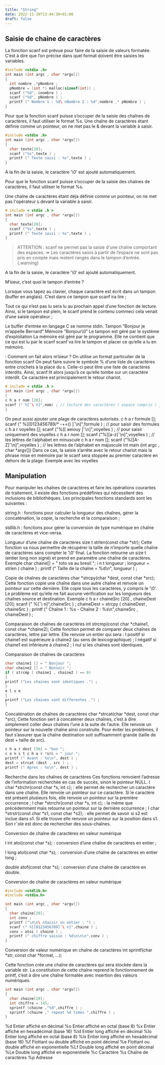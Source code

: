 ```yaml
---
title: "String"
date: 2022-11-30T13:44:30+01:00
draft: false
---
```


## Saisie de chaine de caractères

La fonction scanf est prévue pour faire de la saisie de valeurs formatée. C’est à dire que l’on précise dans quel format doivent être saisies les variables.

```C
#include <stdio .h>
int main (int argc , char *argv[])
{
  int nombre ,*pNombre ;
  pNombre = (int *) malloc(sizeof(int)) ;
  scanf ("%d", &nombre ) ;
  scanf ("%d", pNombre ) ;
  printf (" Nombre 1 : %d\ nNombre 2 : %d",nombre ,* pNombre ) ;
}
```

Pour que la fonction scanf puisse s’occuper de la saisie des chaînes de caractères, il faut utiliser le format %s.
Une chaîne de caractères étant définie comme un pointeur, on ne met pas le & devant la variable à saisir.

```C
#include <stdio .h>
int main (int argc , char *argv[])
{
  char texte[20];
  scanf ("%s",texte ) ;
  printf (" Texte saisi : %s",texte ) ;
}
```

A la fin de la saisie, le caractère ’\0’ est ajouté automatiquement.


Pour que le fonction scanf puisse s’occuper de la saisie des chaînes de caractères, il faut utiliser le format %s.

Une chaîne de caractères étant déja définie comme un pointeur, on ne met pas l'opérateur `&` devant la variable à saisir.

```C
# include < stdio .h >
int main (int argc , char *argv[])
{
  char texte[20];
  scanf ("%s",texte ) ;
  printf (" Texte saisi : %s",texte ) ;
}
```

> ATTENTION : scanf ne permet pas la saisie d'une chaîne comportant des espaces.
⇒ Les caractères saisis à partir de l’espace ne sont pas pris en compte mais restent rangés dans le tampon
d’entrée.
{.warning}

A la fin de la saisie, le caractère ’\0’ est ajouté automatiquement.

M’sieur, c’est quoi le tampon d’entrée ?

Lorsque vous tapez au clavier, chaque caractère est écrit dans un tampon (buffer en anglais). C’est dans ce tampon que scanf ira lire ;

Tout ce qui n’est pas lu
sera lu au prochain appel d’une fonction de lecture. Ainsi, si le tampon est plein, le scanf
prend le contenu commeci cela venait d’une saisie
opérateur ;

Le buffer d’entrée en langage C se nomme stdin.
Tampon
”Bonjour je m’appelle Bernard”
Mémoire
”Bonjour\0”
Le tampon est géré par le système d’exploitation
La mémoire est géré par le programme. Elle ne
contient que ce qui est lu
par le scanf scanf va lire le tampon et placer ce qu’elle a lu en mémoire.

 : Comment on fait alors m’sieur ?
On utilise un format particulier de la fonction scanf
On peut faire suivre le symbole % d’une liste de caractères entre crochets à la
place du s. Celle-ci peut être une liste de caractères interdits.
Ainsi, scanf lit alors jusqu’à ce qu’elle tombe sur un caractère interdit. Ce
caractère est principalement le retour chariot.

```C
# include < stdio .h >
int main (int argc , char *argv[])
{
c h a r nom [20];
scanf (" %[ˆ\ n]",nom) ; // lecture des caractères ( espace compris ) jusqu ’au retour chariot
}
```


On peut aussi ajouter une plage de caractères autorisés.
c h a r formule [];
scanf (" %[[0123456789/* -+=() ]ˆ\n]",formule ) ; // pour saisir des formules
c h a r voyelles [];
scanf ("%[[ aeiouy ]ˆ\n]",voyelles ) ; // pour saisir uniquement des voyelles
c h a r nom [];
scanf ("%[[a-z]ˆ\n]",voyelles ) ; // les lettres de l’alphabet en minuscule
c h a r nom [];
scanf ("%[[A-Z]ˆ\n]",voyelles ) ; // les lettres de l’alphabet en majuscule
int main (int argc , char *argv[])
Dans ce cas, la saisie s’arrête avec le retour chariot mais la phrase mise en
mémoire par le scanf sera stoppée au premier caractère en dehors de la plage.
Exemple avec les voyelles


## Manipulation

Pour manipuler les chaînes de caractères et faire les opérations courantes de traitement, il existe des fonctions prédéfinies qui nécessitent des inclusions de bibliothèques.
Les principales fonctions standards sont les suivantes :

string.h : fonctions pour calculer la longueur des chaînes, gérer la concaténation, la copie, la recherche et la comparaison ;

stdlib.h : fonctions pour gérer la conversion de type numérique en chaîne de caractères et vice-versa.

Longueur d’une chaîne de caractères
size t strlen(const char *str);
Cette fonction va nous permettre de récupérer la taille de n’importe quelle chaîne de caractères sans compter le ’\0’ final.
La fonction retourne un size t (entier long non signé) et prend en paramètre une chaîne de caractères.
Exemple
  char chaine[] = " toto va au bresil ";
i n t longueur ;
longueur = strlen ( chaine ) ;
printf (" Taille de la chaîne = %d\n", longueur ) ;

Copie de chaînes de caractères
char *strcpy(char *dest, const char *src);
Cette fonction copie une chaîne dans une autre chaîne et renvoie un pointeur
sur cette dernière. Elle copie tous les caractères, y compris le ’\0’.
Le problème est qu’elle ne fait aucune vérification sur les longueurs des chaînes
source et destination.
Exemple
c h a r chaineSrc [20] , chaineDest [20];
scanf (" %[ˆ\ n]",chaineSrc ) ;
chaineDest = strcpy ( chaineDest , chaineSrc ) ;
printf (" Chaîne 1 : %s - Chaîne 2 : %s\n",chaineSrc , chaineDest ) ;

Comparaison de chaînes de caractères
int strcmp(const char *chaine1, const char *chaine2);
Cette fonction permet de comparer deux chaînes de caractères, lettre par lettre.
Elle renvoie un entier qui sera :
I positif si chaine1 est supérieure à chaine2 (au sens de lexicographique) ;
I négatif si chaine1 est inférieure à chaine2 ;
I nul si les chaînes sont identiques.

Comparaison de chaînes de caractères

```C
char chaine1 [] = " Bonjour ";
char chaine2 [] = " Bonsoir ";
if ( strcmp ( chaine1 , chaine2 ) == 0)
{
printf ("Les chaines sont identiques .") ;
}
e l s e
{
printf ("Les chaines sont differentes .") ;
}
```

Concaténation de chaînes de caractères
char *strcat(char *dest, const char *src);
Cette fonction sert à concaténer deux chaînes, c’est à dire simplement coller
deux chaînes l’une à la suite de l’autre. Elle renvoie un pointeur sur la nouvelle
chaîne ainsi construite.
Pour éviter les problèmes, il faut s’assurer que la chaîne destination soit suffisamment grande (taille de dest + taille de src).

```C
c h a r dest [50] = "bon ";
c o n s t c h a r *src = " jour ";
printf (" Avant : %s\n", dest ) ;
dest = strcat (dest , src ) ;
printf (" Apres : %s\n", dest ) ;
```

Recherche dans les chaînes de caractères
Ces fonctions renvoient l’adresse de l’information recherchée en cas de succès,
sinon le pointeur NULL.
I char *strchr(const char *s, int c); : elle permet de rechercher
un caractère dans une chaîne. Elle renvoie un pointeur sur ce caractère.
Si le caractère est présent plusieurs fois, elle renvoie un pointeur sur la première occurrence ;
I char *strrchr(const char *s, int c); : la même que
précédemment mais retourne un pointeur sur la dernière occurrence ;
I char *strstr(const char *s1, const char *s2); : elle permet de savoir si s2 est inclue dans s1. Si elle trouve elle renvoie un pointeur sur la position dans s1. Son rˆole est donc de rechercher des sous-chaînes.

Conversion de chaîne de caractères en valeur numérique

I int atoi(const char *s); : conversion d’une chaîne de caractères en entier ;

I long atol(const char *s); : conversion d’une chaîne de caractères en entier long ;

double atof(const char *s); : conversion d’une chaîne de caractère en double.

Conversion de chaîne de caractères en valeur numérique

```C
#include <stdlib.h>
#include <stdio.h>

int main (int argc , char *argv[])
{
  char chaine[20];
  int conv ;
  printf ("\n\n\ nSaisir un entier : ") ;
  scanf (" %[[0123456789]ˆ\ n]",chaine ) ;
  conv = atoi ( chaine ) ;
  printf (" chiffre saisie : %d\n\n\n",conv ) ;
}
```

Conversion de valeur numérique en chaîne de caractères
int sprintf(char *str, const char *format, ...);

Cette fonction crée une chaîne de caractères qui sera stockée dans la variable str. La constitution de cette chaîne reprend le fonctionnement de printf, c’est à dire une chaîne formatée avec insertion des valeurs numériques.

```C
int main (int argc , char *argv[])
{
  char chaine[20];
  int chiffre = 145;
  sprintf (chaine ,"%d",chiffre ) ;
  sprintf (chaine ," repeat %d times ",chiffre ) ;
}
```

%d Entier affiché en décimal
%o Entier affiché en octal (base 8)
%x Entier affiché en hexadécimal (base 16)
%ld Entier long affiché en décimal
%lo Entier long affiché en octal (base 8)
%lx Entier long affiché en hexadécimal (base 16)
%f Flottant ou double affiché en point décimal
%e Flottant ou double affiché en exponentielle
%Lf Double long affiché en point décimal
%Le Double long affiché en exponentielle
%c Caractère
%s Chaîne de caractères
%p Adresse
